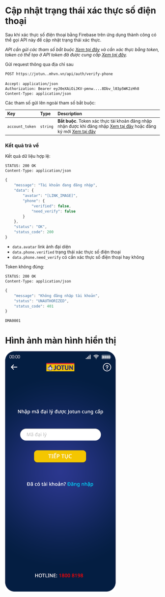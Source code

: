# Cập nhật trạng thái xác thực số điện thoại

Sau khi xác thực số điện thoại bằng Firebase trên ứng dụng thành công có thể gọi API này để cập nhật trạng thái xác thực.

_API cần gửi các tham số bắt buộc [Xem tại đây](README.md) và cần xác thực bằng token, token có thể tạo ở API token đã được cung cấp [Xem tại đây](token-access.md)._

 Gửi request thông qua địa chỉ sau
 ```http
POST https://jotun..mhvn.vn/api/auth/verify-phone

Accept: application/json
Authorization: Bearer eyJ0eXAiOiJKV-pmnw....8Dbv_l03p5WK2zHh8
Content-Type: application/json
```

Các tham số gửi lên ngoài tham số bắt buộc:

| Key | Type | Description |
| :--- | :--- | :--- |
| `account_token` | `string` | **Bắt buộc**. Token xác thực tài khoản đăng nhập nhận được khi đăng nhập [Xem tại đây](login.md) hoặc đăng ký mới [Xem tại đây](register.md) |

### Kết quả trả về
Kết quả dữ liệu hợp lệ:
 ```http
STATUS: 200 OK
Content-Type: application/json
```
```javascript
{
    "message": "Tài khoản đang đăng nhập",
    "data": {
        "avatar": "[LINK_IMAGE]",
        "phone": {
            "verified": false,
            "need_verify": false
        }
    },
    "status": "OK",
    "status_code": 200
}
```

- `data.avatar` link ảnh đại diện
- `data.phone.verified` trạng thái xác thực số điện thoại
- `data.phone.need_verify` có cần xác thực số điện thoại hay không

Token không đúng:
 ```http
STATUS: 200 OK
Content-Type: application/json
```
```javascript
{
    "message": "Không đăng nhập tài khoản",
    "status": "UNAUTHORIZED",
    "status_code": 401
}
```
```
DMA0001
```
# Hình ảnh màn hình hiển thị
<img src="images/jotun_register_s1_1242x2688.png" width="360"/>
